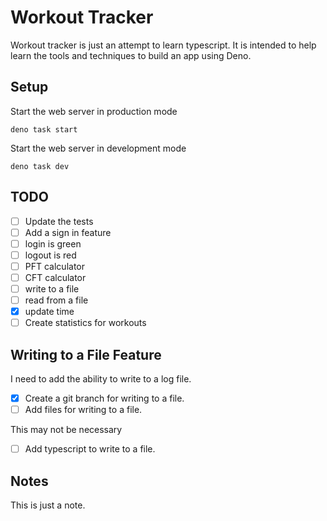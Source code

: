 # Workout Tracker

Workout tracker is just an attempt to learn typescript.
It is intended to help learn the tools and techniques to build an app using Deno.

## Setup

Start the web server in production mode

`deno task start`

Start the web server in development mode

`deno task dev`

## TODO

- [ ] Update the tests
- [ ] Add a sign in feature
- [ ] login is green
- [ ] logout is red
- [ ] PFT calculator
- [ ] CFT calculator
- [ ] write to a file
- [ ] read from a file
- [x] update time
- [ ] Create statistics for workouts

## Writing to a File Feature

I need to add the ability to write to a log file.

- [x] Create a git branch for writing to a file.
- [ ] Add files for writing to a file.

This may not be necessary

- [ ] Add typescript to write to a file.

## Notes

This is just a note.
